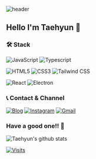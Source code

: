 ![header](https://capsule-render.vercel.app/api?type=Soft&color=timeGradient&height=160&section=header&text=TaehyunJeon&animation=twinkling&fontAlign=50&fontAlignY=53&fontSize=60)
## Hello I'm Taehyun 👋

### 🛠 Stack
![JavaScript](https://img.shields.io/badge/JavaScript-F7DF1E?style=flat&logo=JavaScript&logoColor=black)
![Typescript](https://img.shields.io/badge/Typescript-3178C6?style=flat&logo=Typescript&logoColor=white)

![HTML5](https://img.shields.io/badge/HTML5-E34F26?style=flat&logo=HTML5&logoColor=white)
![CSS3](https://img.shields.io/badge/CSS3-1572B6?style=flat&logo=CSS3&logoColor=white)
![Tailwind CSS](https://img.shields.io/badge/Tailwind_CSS-06B6D4?style=flat&logo=TailwindCSS&logoColor=white)

![React](https://img.shields.io/badge/React-61DAFB?style=flat&logo=React&logoColor=black)
![Electron](https://img.shields.io/badge/Electron-47848F?style=flat&logo=Electron&logoColor=white)

### 📞 Contact & Channel
[![Blog](https://img.shields.io/badge/Blog-FF7139?style=flat-square&logo=FirefoxBrowser&logoColor=white)](https://taehyunjeon0203.github.io/)
[![Instagram](https://img.shields.io/badge/Instagram-E4405F?style=flat-&logo=Instagram&logoColor=white)](https://www.instagram.com/jeonxogus/)
[![Gmail](https://img.shields.io/badge/Mail-EA4335?style=flat&logo=Gmail&logoColor=white)](mailto:jeontaehyun0203@gmail.com)

### Have a good one!! 🙏

![Taehyun's github stats](https://github-readme-stats.vercel.app/api?username=TaehyunJeon0203&show_icons=true&theme=dark)


[![Visits](https://myhits.vercel.app/api/hit/https%3A%2F%2Fgithub.com%2FTaehyunJeon0203?color=gray&label=Visits&size=small)](https://myhits.vercel.app)

